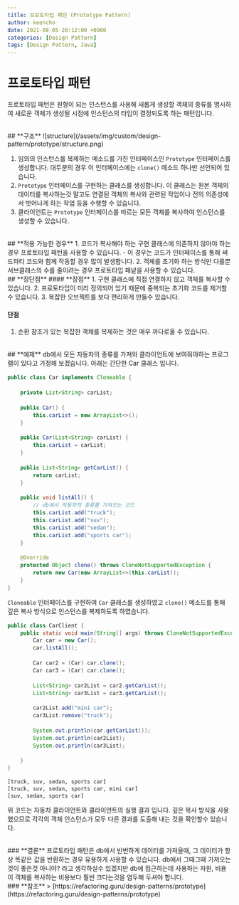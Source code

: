 ```yaml
---
title: 프로토타입 패턴 (Prototype Pattern)
author: keencho
date: 2021-08-05 20:12:00 +0900
categories: [Design Pattern]
tags: [Design Pattern, Java]
---
```


# **프로토타입 패턴**
프로토타입 패턴은 원형이 되는 인스턴스를 사용해 새롭게 생성할 객체의 종류를 명시하여 새로운 객체가 생성될 시점에 인스턴스의 타입이 결정되도록 하는 패턴입니다.

<br/>
## **구조**
![structure](/assets/img/custom/design-pattern/prototype/structure.png)

1. 임의의 인스턴스를 복제하는 메소드를 가진 인터페이스인 `Prototype` 인터페이스를 생성합니다. 대두분의 경우 이 인터페이스에는 `clone()` 메소드 하나만 선언되어 있습니다.
2. `Prototype` 인터페이스를 구현하는 클래스를 생성합니다. 이 클래스는 원본 객체의 데이터를 복사하는것 말고도 연결된 객체의 복사와 관련된 작업이나 전의 의존성에서 벗어나게 하는 작업 등을 수행할 수 있습니다.
3. 클라이언트는 `Prototype` 인터페이스를 따르는 모든 객체를 복사하여 인스턴스를 생성할 수 있습니다.

<br/>
## **적용 가능한 경우**
1. 코드가 복사해야 하는 구현 클래스에 의존하지 않아야 하는 경우 프로토타입 패턴을 사용할 수 있습니다.
  - 이 경우는 코드가 인터페이스를 통해 써드파티 코드와 함께 작동할 경우 많이 발생합니다.
2. 객체를 초기화 하는 방식만 다를뿐 서브클래스의 수를 줄이려는 경우 프로토타입 패넡을 사용할 수 있습니다.

<br/>
## **장단점**
#### **장점**
1. 구현 클래스에 직접 연결하지 않고 객체를 복사할 수 있습니다.
2. 프로토타입이 미리 정의되어 있기 때문에 중복되는 초기화 코드를 제거할 수 있습니다.
3. 복잡한 오브젝트를 보다 편리하게 만들수 있습니다.

#### **단점**
1. 순환 참조가 있는 복잡한 객체를 복제하는 것은 매우 까다로울 수 있습니다.

<br/>
## **예제**
db에서 모든 자동차의 종류를 가져와 클라이언트에 보여줘야하는 프로그램이 있다고 가정해 보겠습니다. 아래는 간단한 Car 클래스 입니다.

```java
public class Car implements Cloneable {

    private List<String> carList;

    public Car() {
        this.carList = new ArrayList<>();
    }

    public Car(List<String> carList) {
        this.carList = carList;
    }

    public List<String> getCarList() {
        return carList;
    }

    public void listAll() {
        // db에서 자동차의 종류를 가져오는 코드
        this.carList.add("truck");
        this.carList.add("suv");
        this.carList.add("sedan");
        this.carList.add("sports car");
    }

    @Override
    protected Object clone() throws CloneNotSupportedException {
        return new Car(new ArrayList<>(this.carList));
    }
}
```
`Cloneable` 인터페이스를 구현하여 `Car` 클래스를 생성하였고 `clone()` 메소드를 통해 깊은 복사 방식으로 인스턴스를 복제하도록 하였습니다.

```java
public class CarClient {
    public static void main(String[] args) throws CloneNotSupportedException {
        Car car = new Car();
        car.listAll();

        Car car2 = (Car) car.clone();
        Car car3 = (Car) car.clone();

        List<String> car2List = car2.getCarList();
        List<String> car3List = car3.getCarList();

        car2List.add("mini car");
        car3List.remove("truck");

        System.out.println(car.getCarList());
        System.out.println(car2List);
        System.out.println(car3List);

    }
}
```
```
[truck, suv, sedan, sports car]
[truck, suv, sedan, sports car, mini car]
[suv, sedan, sports car]
```
위 코드는 자동차 클라이언트와 클라이언트의 실행 결과 입니다. 깊은 복사 방식을 사용했으므로 각각의 객체 인스턴스가 모두 다른 결과를 도출해 내는 것을 확인할수 있습니다.

<br/>
### **결론**
프로토타입 패턴은 db에서 빈번하게 데이터를 가져올때, 그 데이터가 항상 똑같은 값을 반환하는 경우 유용하게 사용할 수 있습니다.
db에서 그때그때 가져오는 것이 좋은것 아니야? 라고 생각하실수 있겠지만 db에 접근하는데 사용하는 자원, 비용이 객체를 복사하는 비용보다 훨씬 크다는것을 염두해 두셔야 합니다.

<br/>
### **참조**
> [https://refactoring.guru/design-patterns/prototype](https://refactoring.guru/design-patterns/prototype)

